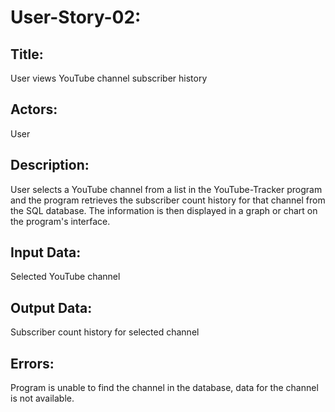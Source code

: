 # User-Story-02:

## Title:
User views YouTube channel subscriber history

## Actors:
User

## Description:
User selects a YouTube channel from a list in the YouTube-Tracker program and the program retrieves the subscriber count history for that channel from the SQL database. The information is then displayed in a graph or chart on the program's interface.

## Input Data:
Selected YouTube channel

## Output Data:
Subscriber count history for selected channel

## Errors:
Program is unable to find the channel in the database, data for the channel is not available.